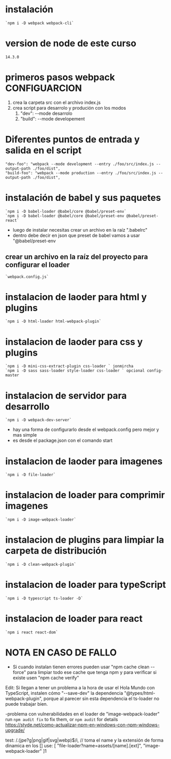 # instalación 
    `npm i -D webpack webpack-cli`

# version de node de este curso 
    14.3.0

# primeros pasos webpack CONFIGUARCION
1. crea la carpeta src con el archivo index.js
2. crea script para desarrolo y produción con los modos
   1. "dev": --mode desarrolo
   2. "build": --mode developement

# Diferentes puntos de entrada y salida en el script 
    "dev-foo": "webpack --mode development --entry ./foo/src/index.js --output-path ./foo/dist",
    "build-foo": "webpack --mode production --entry ./foo/src/index.js --output-path ./foo/dist",

# instalación de babel y sus paquetes 
    `npm i -D babel-loader @babel/core @babel/preset-env`
    `npm i -D babel-loader @babel/core @babel/preset-env @babel/preset-react`
- luego de instalar necesitas crear un archivo en la raíz  ".babelrc" 
- dentro debe decir en json que preset de babel vamos a usar "@babel/preset-env

## crear un archivo en la raíz del proyecto para configurar el loader 
    `webpack.config.js`

# instalacion de laoder para html y plugins
    `npm i -D html-loader html-webpack-plugin`

# instalacion de laoder para css y plugins
    `npm i -D mini-css-extract-plugin css-loader ` jonmircha
    `npm i -D sass sass-loader style-loader css-loader ` opcional config-master

# instalacion de servidor para desarrollo 
    `npm i -D webpack-dev-server`
- hay una forma de configurarlo desde el webpack.config pero mejor y mas simple
- es desde el package.json con el comando start

# instalacion de laoder para imagenes
    `npm i -D file-loader`

# instalacion de loader para comprimir imagenes
    `npm i -D image-webpack-loader`

# instalacion de plugins para limpiar la carpeta de distribución
    `npm i -D clean-webpack-plugin`

# instalacion de loader para typeScript
    `npm i -D typescript ts-loader -D`

# instalacion de loader para react
    `npm i react react-dom`

# NOTA EN CASO DE FALLO
- Si cuando instalan tienen errores pueden usar "npm cache clean --force" para limpiar todo ese cache que tenga npm y para verificar si existe usen "npm cache verify"

Edit: Si llegan a tener un problema a la hora de usar el Hola Mundo con TypeScript, instalen cómo "--save-dev" la dependencia "@types/html-webpack-plugin", porque al parecer sin esta dependencia el ts-loader no puede trabajar bien.

-problema con vulnerabilidades en el loader de "image-webpack-loader"
    run `npm audit fix` to fix them, or `npm audit` for details
  https://styde.net/como-actualizar-npm-en-windows-con-npm-windows-upgrade/


  test: /\.(jpe?g|png|gif|svg|webp)$/i,
        // toma el name y la extensión de forma dinamica en los []
        use: [
          "file-loader?name=assets/[name].[ext]",
          "image-webpack-loader"
        ]1